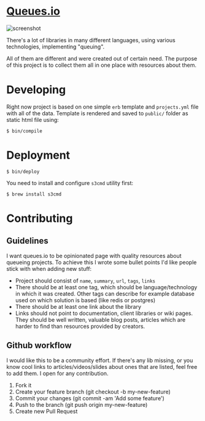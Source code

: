 # [Queues.io](http://queues.io)

![screenshot](https://s3.amazonaws.com/f.cl.ly/items/3B1k0I2b120K1O0c1P3C/queues-io-2.png)

There's a lot of libraries in many different languages, using various
technologies, implementing "queuing".

All of them are different and were created out of certain need. The purpose of
this project is to collect them all in one place with resources about them.

# Developing

Right now project is based on one simple `erb` template and `projects.yml` file
with all of the data. Template is rendered and saved to `public/` folder as
static html file using:

```
$ bin/compile
```

# Deployment

```
$ bin/deploy
```

You need to install and configure `s3cmd` utility first:

```
$ brew install s3cmd
```

# Contributing

## Guidelines

I want queues.io to be opinionated page with quality resources about queueing
projects. To achieve this I wrote some bullet points I'd like people stick with
when adding new stuff:

  * Project should consist of `name`, `summary`, `url`, `tags`, `links`
  * There should be at least one tag, which should be language/technology in
    which it was created. Other tags can describe for example database used on
    which solution is based (like redis or postgres)
  * There should be at least one link about the library
  * Links should not point to documentation, client libraries or wiki pages.
    They should be well written, valuable blog posts, articles which are harder
    to find than resources provided by creators.

## Github workflow

I would like this to be a community effort. If there's any lib missing, or you
know cool links to articles/videos/slides about ones that are listed, feel free
to add them. I open for any contribution.

  1. Fork it
  2. Create your feature branch (git checkout -b my-new-feature)
  3. Commit your changes (git commit -am 'Add some feature')
  4. Push to the branch (git push origin my-new-feature)
  5. Create new Pull Request
